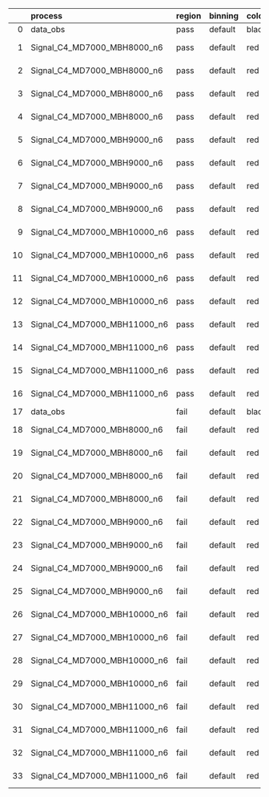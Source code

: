 |    | process                      | region   | binning   | color   | process_type   |   scale | variation   | source_filename                                                       | source_histname    | alias                        | title     |   combine_idx |     lnN |   shapes | syst_type   | direction   | variation_alias   |
|---:|:-----------------------------|:---------|:----------|:--------|:---------------|--------:|:------------|:----------------------------------------------------------------------|:-------------------|:-----------------------------|:----------|--------------:|--------:|---------:|:------------|:------------|:------------------|
|  0 | data_obs                     | pass     | default   | black   | DATA           |       1 | nominal     | ./histograms_for_2DAlphabet_v18//BH_Data.root                         | hpass              | Data                         | Data      |           nan | nan     |      nan | nan         | nan         | nan               |
|  1 | Signal_C4_MD7000_MBH8000_n6  | pass     | default   | red     | SIGNAL         |       1 | lumi        | ./histograms_for_2DAlphabet_v18//BH_Signal_C4_MD7000_MBH8000_n6.root  | hpass              | Signal_C4_MD7000_MBH8000_n6  | BH signal |           nan |   1.016 |      nan | lnN         | nan         | nan               |
|  2 | Signal_C4_MD7000_MBH8000_n6  | pass     | default   | red     | SIGNAL         |       1 | SVM         | ./histograms_for_2DAlphabet_v18//BH_Signal_C4_MD7000_MBH8000_n6.root  | hpass_SVMsyst_up   | Signal_C4_MD7000_MBH8000_n6  | BH signal |           nan | nan     |        1 | shapes      | Up          | SVMsyst           |
|  3 | Signal_C4_MD7000_MBH8000_n6  | pass     | default   | red     | SIGNAL         |       1 | SVM         | ./histograms_for_2DAlphabet_v18//BH_Signal_C4_MD7000_MBH8000_n6.root  | hpass_SVMsyst_down | Signal_C4_MD7000_MBH8000_n6  | BH signal |           nan | nan     |        1 | shapes      | Down        | SVMsyst           |
|  4 | Signal_C4_MD7000_MBH8000_n6  | pass     | default   | red     | SIGNAL         |       1 | nominal     | ./histograms_for_2DAlphabet_v18//BH_Signal_C4_MD7000_MBH8000_n6.root  | hpass              | Signal_C4_MD7000_MBH8000_n6  | BH signal |           nan | nan     |      nan | nan         | nan         | nan               |
|  5 | Signal_C4_MD7000_MBH9000_n6  | pass     | default   | red     | SIGNAL         |       1 | lumi        | ./histograms_for_2DAlphabet_v18//BH_Signal_C4_MD7000_MBH9000_n6.root  | hpass              | Signal_C4_MD7000_MBH9000_n6  | BH signal |           nan |   1.016 |      nan | lnN         | nan         | nan               |
|  6 | Signal_C4_MD7000_MBH9000_n6  | pass     | default   | red     | SIGNAL         |       1 | SVM         | ./histograms_for_2DAlphabet_v18//BH_Signal_C4_MD7000_MBH9000_n6.root  | hpass_SVMsyst_up   | Signal_C4_MD7000_MBH9000_n6  | BH signal |           nan | nan     |        1 | shapes      | Up          | SVMsyst           |
|  7 | Signal_C4_MD7000_MBH9000_n6  | pass     | default   | red     | SIGNAL         |       1 | SVM         | ./histograms_for_2DAlphabet_v18//BH_Signal_C4_MD7000_MBH9000_n6.root  | hpass_SVMsyst_down | Signal_C4_MD7000_MBH9000_n6  | BH signal |           nan | nan     |        1 | shapes      | Down        | SVMsyst           |
|  8 | Signal_C4_MD7000_MBH9000_n6  | pass     | default   | red     | SIGNAL         |       1 | nominal     | ./histograms_for_2DAlphabet_v18//BH_Signal_C4_MD7000_MBH9000_n6.root  | hpass              | Signal_C4_MD7000_MBH9000_n6  | BH signal |           nan | nan     |      nan | nan         | nan         | nan               |
|  9 | Signal_C4_MD7000_MBH10000_n6 | pass     | default   | red     | SIGNAL         |       1 | lumi        | ./histograms_for_2DAlphabet_v18//BH_Signal_C4_MD7000_MBH10000_n6.root | hpass              | Signal_C4_MD7000_MBH10000_n6 | BH signal |           nan |   1.016 |      nan | lnN         | nan         | nan               |
| 10 | Signal_C4_MD7000_MBH10000_n6 | pass     | default   | red     | SIGNAL         |       1 | SVM         | ./histograms_for_2DAlphabet_v18//BH_Signal_C4_MD7000_MBH10000_n6.root | hpass_SVMsyst_up   | Signal_C4_MD7000_MBH10000_n6 | BH signal |           nan | nan     |        1 | shapes      | Up          | SVMsyst           |
| 11 | Signal_C4_MD7000_MBH10000_n6 | pass     | default   | red     | SIGNAL         |       1 | SVM         | ./histograms_for_2DAlphabet_v18//BH_Signal_C4_MD7000_MBH10000_n6.root | hpass_SVMsyst_down | Signal_C4_MD7000_MBH10000_n6 | BH signal |           nan | nan     |        1 | shapes      | Down        | SVMsyst           |
| 12 | Signal_C4_MD7000_MBH10000_n6 | pass     | default   | red     | SIGNAL         |       1 | nominal     | ./histograms_for_2DAlphabet_v18//BH_Signal_C4_MD7000_MBH10000_n6.root | hpass              | Signal_C4_MD7000_MBH10000_n6 | BH signal |           nan | nan     |      nan | nan         | nan         | nan               |
| 13 | Signal_C4_MD7000_MBH11000_n6 | pass     | default   | red     | SIGNAL         |       1 | lumi        | ./histograms_for_2DAlphabet_v18//BH_Signal_C4_MD7000_MBH11000_n6.root | hpass              | Signal_C4_MD7000_MBH11000_n6 | BH signal |           nan |   1.016 |      nan | lnN         | nan         | nan               |
| 14 | Signal_C4_MD7000_MBH11000_n6 | pass     | default   | red     | SIGNAL         |       1 | SVM         | ./histograms_for_2DAlphabet_v18//BH_Signal_C4_MD7000_MBH11000_n6.root | hpass_SVMsyst_up   | Signal_C4_MD7000_MBH11000_n6 | BH signal |           nan | nan     |        1 | shapes      | Up          | SVMsyst           |
| 15 | Signal_C4_MD7000_MBH11000_n6 | pass     | default   | red     | SIGNAL         |       1 | SVM         | ./histograms_for_2DAlphabet_v18//BH_Signal_C4_MD7000_MBH11000_n6.root | hpass_SVMsyst_down | Signal_C4_MD7000_MBH11000_n6 | BH signal |           nan | nan     |        1 | shapes      | Down        | SVMsyst           |
| 16 | Signal_C4_MD7000_MBH11000_n6 | pass     | default   | red     | SIGNAL         |       1 | nominal     | ./histograms_for_2DAlphabet_v18//BH_Signal_C4_MD7000_MBH11000_n6.root | hpass              | Signal_C4_MD7000_MBH11000_n6 | BH signal |           nan | nan     |      nan | nan         | nan         | nan               |
| 17 | data_obs                     | fail     | default   | black   | DATA           |       1 | nominal     | ./histograms_for_2DAlphabet_v18//BH_Data.root                         | hfail              | Data                         | Data      |           nan | nan     |      nan | nan         | nan         | nan               |
| 18 | Signal_C4_MD7000_MBH8000_n6  | fail     | default   | red     | SIGNAL         |       1 | lumi        | ./histograms_for_2DAlphabet_v18//BH_Signal_C4_MD7000_MBH8000_n6.root  | hfail              | Signal_C4_MD7000_MBH8000_n6  | BH signal |           nan |   1.016 |      nan | lnN         | nan         | nan               |
| 19 | Signal_C4_MD7000_MBH8000_n6  | fail     | default   | red     | SIGNAL         |       1 | SVM         | ./histograms_for_2DAlphabet_v18//BH_Signal_C4_MD7000_MBH8000_n6.root  | hfail_SVMsyst_up   | Signal_C4_MD7000_MBH8000_n6  | BH signal |           nan | nan     |        1 | shapes      | Up          | SVMsyst           |
| 20 | Signal_C4_MD7000_MBH8000_n6  | fail     | default   | red     | SIGNAL         |       1 | SVM         | ./histograms_for_2DAlphabet_v18//BH_Signal_C4_MD7000_MBH8000_n6.root  | hfail_SVMsyst_down | Signal_C4_MD7000_MBH8000_n6  | BH signal |           nan | nan     |        1 | shapes      | Down        | SVMsyst           |
| 21 | Signal_C4_MD7000_MBH8000_n6  | fail     | default   | red     | SIGNAL         |       1 | nominal     | ./histograms_for_2DAlphabet_v18//BH_Signal_C4_MD7000_MBH8000_n6.root  | hfail              | Signal_C4_MD7000_MBH8000_n6  | BH signal |           nan | nan     |      nan | nan         | nan         | nan               |
| 22 | Signal_C4_MD7000_MBH9000_n6  | fail     | default   | red     | SIGNAL         |       1 | lumi        | ./histograms_for_2DAlphabet_v18//BH_Signal_C4_MD7000_MBH9000_n6.root  | hfail              | Signal_C4_MD7000_MBH9000_n6  | BH signal |           nan |   1.016 |      nan | lnN         | nan         | nan               |
| 23 | Signal_C4_MD7000_MBH9000_n6  | fail     | default   | red     | SIGNAL         |       1 | SVM         | ./histograms_for_2DAlphabet_v18//BH_Signal_C4_MD7000_MBH9000_n6.root  | hfail_SVMsyst_up   | Signal_C4_MD7000_MBH9000_n6  | BH signal |           nan | nan     |        1 | shapes      | Up          | SVMsyst           |
| 24 | Signal_C4_MD7000_MBH9000_n6  | fail     | default   | red     | SIGNAL         |       1 | SVM         | ./histograms_for_2DAlphabet_v18//BH_Signal_C4_MD7000_MBH9000_n6.root  | hfail_SVMsyst_down | Signal_C4_MD7000_MBH9000_n6  | BH signal |           nan | nan     |        1 | shapes      | Down        | SVMsyst           |
| 25 | Signal_C4_MD7000_MBH9000_n6  | fail     | default   | red     | SIGNAL         |       1 | nominal     | ./histograms_for_2DAlphabet_v18//BH_Signal_C4_MD7000_MBH9000_n6.root  | hfail              | Signal_C4_MD7000_MBH9000_n6  | BH signal |           nan | nan     |      nan | nan         | nan         | nan               |
| 26 | Signal_C4_MD7000_MBH10000_n6 | fail     | default   | red     | SIGNAL         |       1 | lumi        | ./histograms_for_2DAlphabet_v18//BH_Signal_C4_MD7000_MBH10000_n6.root | hfail              | Signal_C4_MD7000_MBH10000_n6 | BH signal |           nan |   1.016 |      nan | lnN         | nan         | nan               |
| 27 | Signal_C4_MD7000_MBH10000_n6 | fail     | default   | red     | SIGNAL         |       1 | SVM         | ./histograms_for_2DAlphabet_v18//BH_Signal_C4_MD7000_MBH10000_n6.root | hfail_SVMsyst_up   | Signal_C4_MD7000_MBH10000_n6 | BH signal |           nan | nan     |        1 | shapes      | Up          | SVMsyst           |
| 28 | Signal_C4_MD7000_MBH10000_n6 | fail     | default   | red     | SIGNAL         |       1 | SVM         | ./histograms_for_2DAlphabet_v18//BH_Signal_C4_MD7000_MBH10000_n6.root | hfail_SVMsyst_down | Signal_C4_MD7000_MBH10000_n6 | BH signal |           nan | nan     |        1 | shapes      | Down        | SVMsyst           |
| 29 | Signal_C4_MD7000_MBH10000_n6 | fail     | default   | red     | SIGNAL         |       1 | nominal     | ./histograms_for_2DAlphabet_v18//BH_Signal_C4_MD7000_MBH10000_n6.root | hfail              | Signal_C4_MD7000_MBH10000_n6 | BH signal |           nan | nan     |      nan | nan         | nan         | nan               |
| 30 | Signal_C4_MD7000_MBH11000_n6 | fail     | default   | red     | SIGNAL         |       1 | lumi        | ./histograms_for_2DAlphabet_v18//BH_Signal_C4_MD7000_MBH11000_n6.root | hfail              | Signal_C4_MD7000_MBH11000_n6 | BH signal |           nan |   1.016 |      nan | lnN         | nan         | nan               |
| 31 | Signal_C4_MD7000_MBH11000_n6 | fail     | default   | red     | SIGNAL         |       1 | SVM         | ./histograms_for_2DAlphabet_v18//BH_Signal_C4_MD7000_MBH11000_n6.root | hfail_SVMsyst_up   | Signal_C4_MD7000_MBH11000_n6 | BH signal |           nan | nan     |        1 | shapes      | Up          | SVMsyst           |
| 32 | Signal_C4_MD7000_MBH11000_n6 | fail     | default   | red     | SIGNAL         |       1 | SVM         | ./histograms_for_2DAlphabet_v18//BH_Signal_C4_MD7000_MBH11000_n6.root | hfail_SVMsyst_down | Signal_C4_MD7000_MBH11000_n6 | BH signal |           nan | nan     |        1 | shapes      | Down        | SVMsyst           |
| 33 | Signal_C4_MD7000_MBH11000_n6 | fail     | default   | red     | SIGNAL         |       1 | nominal     | ./histograms_for_2DAlphabet_v18//BH_Signal_C4_MD7000_MBH11000_n6.root | hfail              | Signal_C4_MD7000_MBH11000_n6 | BH signal |           nan | nan     |      nan | nan         | nan         | nan               |